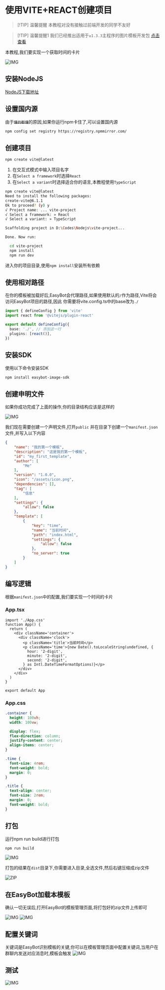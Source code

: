 # 使用VITE+REACT创建项目

> [!TIP] 温馨提醒
> 本教程对没有接触过前端开发的同学不友好

> [!TIP] 温馨提醒1
> 我们已经推出适用于`≥1.3.3`主程序的图片模板开发包
> [点击查看](https://github.com/zkhssb/easybot-react-vite-template)

本教程,我们要实现一个获取时间的卡片

![IMG](./assets/1.png)

## 安装NodeJS

[NodeJS下载地址](https://nodejs.org/zh-cn/download/prebuilt-installer)

## 设置国内源

由于<del>`懂的都懂`</del>的原因,如果你运行npm卡住了,可以设置国内源
```bash
npm config set registry https://registry.npmmirror.com/
```

## 创建项目

```bash
npm create vite@latest
```

1. 在交互式模式中输入项目名字
2. 在`Select a framework`时选择`React`
2. 在`Select a variant`时选择适合你的语言,本教程使用`TypeScript`

```bash
npm create vite@latest
Need to install the following packages:
create-vite@6.1.1
Ok to proceed? (y) y
√ Project name: ... vite-project
√ Select a framework: » React
√ Select a variant: » TypeScript

Scaffolding project in D:\Codes\Nodejs\vite-project...

Done. Now run:

  cd vite-project
  npm install
  npm run dev
```

进入你的项目目录,使用`npm install`安装所有依赖

## 使用相对路径

在你的模板被加载好后,EasyBot会代理路径,如果使用默认的`/`作为路径,Vite将会访问EasyBot项目的路径,因此 你需要将vite.config.ts中的base改为`./`

```ts
import { defineConfig } from 'vite'
import react from '@vitejs/plugin-react'

export default defineConfig({
  base: './', // 添加这一行
  plugins: [react()],
})
```


## 安装SDK

使用以下命令安装SDK

```bash
npm install easybot-image-sdk
```

## 创建申明文件

如果你成功完成了上面的操作,你的目录结构应该是这样的

![IMG](./assets/0.png)

我们现在需要创建一个声明文件,打开`public` 并在目录下创建一个`manifest.json`文件,并写入以下内容

```json
{
    "name": "我的第一个模板",
    "description": "这是我的第一个模板",
    "id": "my_first_template",
    "author": [
        "Me"
    ],
    "version": "1.0.0",
    "icon": "/assets/icon.png",
    "dependencies": [],
    "tag": [
        "信息"
    ],
    "settings": {
        "allow": false
    },
    "template": [
        {
            "key": "time",
            "name": "当前时间",
            "path": "index.html",
            "settings": {
                "allow": false
            },
            "no_server": true
        }
    ]
}
```

## 编写逻辑

根据`manifest.json`中的配置,我们要实现一个时间的卡片

### App.tsx

```tsx
import './App.css'
function App() {
  return (
    <div className='container'>
      <div className='clock'>
        <p className='title'>当前时间</p>
        <p className='time'>{new Date().toLocaleString(undefined, {
          hour: '2-digit',
          minute: '2-digit',
          second: '2-digit',
        } as Intl.DateTimeFormatOptions)}</p>
      </div>
    </div>
  )
}

export default App
```

### App.css

```css
.container {
  height: 100vh;
  width: 100vw;

  display: flex;
  flex-direction: column;
  justify-content: center;
  align-items: center;
}

.time {
  font-size: 4rem;
  font-weight: bold;
  margin: 0;
}

.title {
  text-align: center;
  font-size: 2rem;
  margin: 0;
  font-weight: bold;
}
```

## 打包

运行npm run build进行打包

```bash
npm run build
```

![IMG](./assets/build.png)

打包的结果在`dist`目录下,你需要进入目录,全选文件,然后右键压缩成zip文件

![ZIP](./assets/zip.png)

## 在EasyBot加载本模板

确认一切无误后,打开EasyBot的模板管理页面,将打包好的zip文件上传即可

![IMG](./assets/load.png)
![IMG](./assets/loaded.png)

## 配置关键词

关键词是EasyBot识别模板的关键,你可以在模板管理页面中配置关键词,当用户在群聊内发送对应消息时,模板会触发
![IMG](./assets/config.gif)

## 测试

![IMG](./assets/test.png)